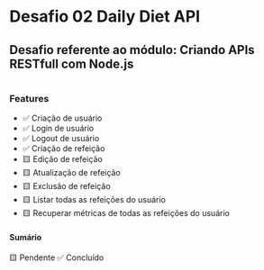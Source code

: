 # Desafio 02 Daily Diet API
## Desafio referente ao módulo: Criando APIs RESTfull com Node.js

#
### Features

- ✅ Criação de usuário
- ✅ Login de usuário
- ✅ Logout de usuário
- ✅ Criação de refeição
- 🟨 Edição de refeição
- 🟨 Atualização de refeição
- 🟨 Exclusão de refeição
- 🟨 Listar todas as refeições do usuário
- 🟨 Recuperar métricas de todas as refeições do usuário

#### Sumário

🟨 Pendente
✅ Concluído


